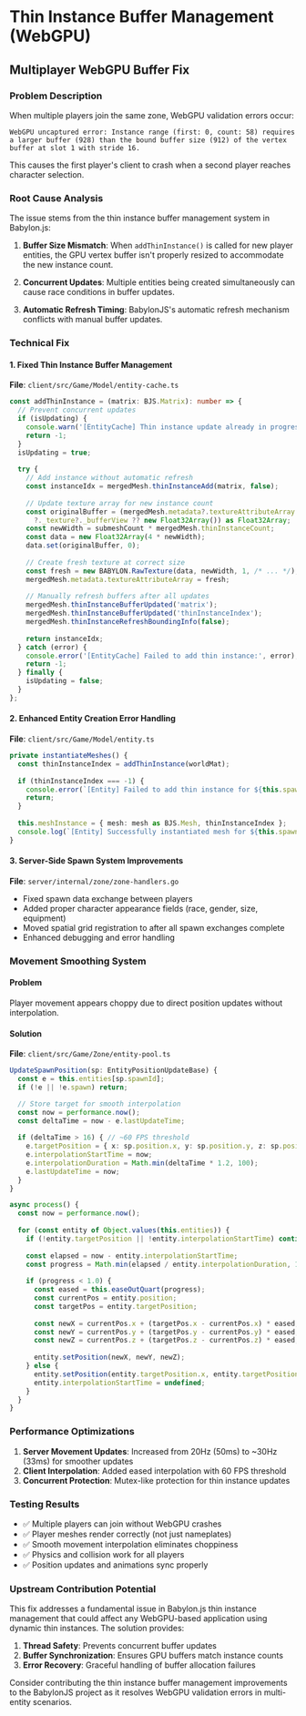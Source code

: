 # Thin Instance Buffer Management (WebGPU)

## Multiplayer WebGPU Buffer Fix

### Problem Description
When multiple players join the same zone, WebGPU validation errors occur:
```
WebGPU uncaptured error: Instance range (first: 0, count: 58) requires a larger buffer (928) than the bound buffer size (912) of the vertex buffer at slot 1 with stride 16.
```

This causes the first player's client to crash when a second player reaches character selection.

### Root Cause Analysis
The issue stems from the thin instance buffer management system in Babylon.js:

1. **Buffer Size Mismatch**: When `addThinInstance()` is called for new player entities, the GPU vertex buffer isn't properly resized to accommodate the new instance count.

2. **Concurrent Updates**: Multiple entities being created simultaneously can cause race conditions in buffer updates.

3. **Automatic Refresh Timing**: BabylonJS's automatic refresh mechanism conflicts with manual buffer updates.

### Technical Fix

#### 1. Fixed Thin Instance Buffer Management
**File**: `client/src/Game/Model/entity-cache.ts`

```typescript
const addThinInstance = (matrix: BJS.Matrix): number => {
  // Prevent concurrent updates
  if (isUpdating) {
    console.warn('[EntityCache] Thin instance update already in progress');
    return -1;
  }
  isUpdating = true;
  
  try {
    // Add instance without automatic refresh
    const instanceIdx = mergedMesh.thinInstanceAdd(matrix, false);
    
    // Update texture array for new instance count
    const originalBuffer = (mergedMesh.metadata?.textureAttributeArray
      ?._texture?._bufferView ?? new Float32Array()) as Float32Array;
    const newWidth = submeshCount * mergedMesh.thinInstanceCount;
    const data = new Float32Array(4 * newWidth);
    data.set(originalBuffer, 0);
    
    // Create fresh texture at correct size
    const fresh = new BABYLON.RawTexture(data, newWidth, 1, /* ... */);
    mergedMesh.metadata.textureAttributeArray = fresh;
    
    // Manually refresh buffers after all updates
    mergedMesh.thinInstanceBufferUpdated('matrix');
    mergedMesh.thinInstanceBufferUpdated('thinInstanceIndex');
    mergedMesh.thinInstanceRefreshBoundingInfo(false);
    
    return instanceIdx;
  } catch (error) {
    console.error('[EntityCache] Failed to add thin instance:', error);
    return -1;
  } finally {
    isUpdating = false;
  }
};
```

#### 2. Enhanced Entity Creation Error Handling
**File**: `client/src/Game/Model/entity.ts`

```typescript
private instantiateMeshes() {
  const thinInstanceIndex = addThinInstance(worldMat);
  
  if (thinInstanceIndex === -1) {
    console.error(`[Entity] Failed to add thin instance for ${this.spawn.name}`);
    return;
  }
  
  this.meshInstance = { mesh: mesh as BJS.Mesh, thinInstanceIndex };
  console.log(`[Entity] Successfully instantiated mesh for ${this.spawn.name}`);
}
```

#### 3. Server-Side Spawn System Improvements
**File**: `server/internal/zone/zone-handlers.go`

- Fixed spawn data exchange between players
- Added proper character appearance fields (race, gender, size, equipment)
- Moved spatial grid registration to after all spawn exchanges complete
- Enhanced debugging and error handling

### Movement Smoothing System

#### Problem
Player movement appears choppy due to direct position updates without interpolation.

#### Solution
**File**: `client/src/Game/Zone/entity-pool.ts`

```typescript
UpdateSpawnPosition(sp: EntityPositionUpdateBase) {
  const e = this.entities[sp.spawnId];
  if (!e || !e.spawn) return;

  // Store target for smooth interpolation
  const now = performance.now();
  const deltaTime = now - e.lastUpdateTime;
  
  if (deltaTime > 16) { // ~60 FPS threshold
    e.targetPosition = { x: sp.position.x, y: sp.position.y, z: sp.position.z };
    e.interpolationStartTime = now;
    e.interpolationDuration = Math.min(deltaTime * 1.2, 100);
    e.lastUpdateTime = now;
  }
}

async process() {
  const now = performance.now();
  
  for (const entity of Object.values(this.entities)) {
    if (!entity.targetPosition || !entity.interpolationStartTime) continue;
    
    const elapsed = now - entity.interpolationStartTime;
    const progress = Math.min(elapsed / entity.interpolationDuration, 1.0);
    
    if (progress < 1.0) {
      const eased = this.easeOutQuart(progress);
      const currentPos = entity.position;
      const targetPos = entity.targetPosition;
      
      const newX = currentPos.x + (targetPos.x - currentPos.x) * eased;
      const newY = currentPos.y + (targetPos.y - currentPos.y) * eased;
      const newZ = currentPos.z + (targetPos.z - currentPos.z) * eased;
      
      entity.setPosition(newX, newY, newZ);
    } else {
      entity.setPosition(entity.targetPosition.x, entity.targetPosition.y, entity.targetPosition.z);
      entity.interpolationStartTime = undefined;
    }
  }
}
```

### Performance Optimizations

1. **Server Movement Updates**: Increased from 20Hz (50ms) to ~30Hz (33ms) for smoother updates
2. **Client Interpolation**: Added eased interpolation with 60 FPS threshold
3. **Concurrent Protection**: Mutex-like protection for thin instance updates

### Testing Results

- ✅ Multiple players can join without WebGPU crashes
- ✅ Player meshes render correctly (not just nameplates)
- ✅ Smooth movement interpolation eliminates choppiness
- ✅ Physics and collision work for all players
- ✅ Position updates and animations sync properly

### Upstream Contribution Potential

This fix addresses a fundamental issue in Babylon.js thin instance management that could affect any WebGPU-based application using dynamic thin instances. The solution provides:

1. **Thread Safety**: Prevents concurrent buffer updates
2. **Buffer Synchronization**: Ensures GPU buffers match instance counts
3. **Error Recovery**: Graceful handling of buffer allocation failures

Consider contributing the thin instance buffer management improvements to the BabylonJS project as it resolves WebGPU validation errors in multi-entity scenarios.